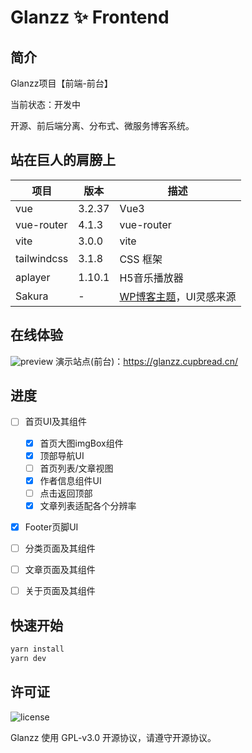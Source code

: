 # Glanzz ✨ Frontend


## 简介
Glanzz项目【前端-前台】

当前状态：开发中

开源、前后端分离、分布式、微服务博客系统。


## 站在巨人的肩膀上
|    项目    |    版本    |    描述    |
| ---------- | ---------- | ---------- |
|vue|3.2.37|Vue3|
|vue-router|4.1.3|vue-router|
|vite|3.0.0|vite|
|tailwindcss|3.1.8|CSS 框架|
|aplayer|1.10.1|H5音乐播放器|
|Sakura|-|[WP博客主题](https://github.com/mashirozx/sakura)，UI灵感来源|


## 在线体验
![preview](http://tva1.sinaimg.cn/large/005I8CXily1h50o93iv2xj30zk105gxg.jpg)
演示站点(前台)：https://glanzz.cupbread.cn/

## 进度
- [ ] 首页UI及其组件
	- [x] 首页大图imgBox组件
	- [x] 顶部导航UI
	- [ ] 首页列表/文章视图
	- [x] 作者信息组件UI
	- [ ] 点击返回顶部
	- [x] 文章列表适配各个分辨率
- [x] Footer页脚UI
- [ ] 分类页面及其组件
- [ ] 文章页面及其组件
- [ ] 关于页面及其组件


## 快速开始
```bash
yarn install
yarn dev
```


## 许可证
![license](https://img.shields.io/github/license/halo-dev/halo.svg?style=flat-square)

Glanzz 使用 GPL-v3.0 开源协议，请遵守开源协议。